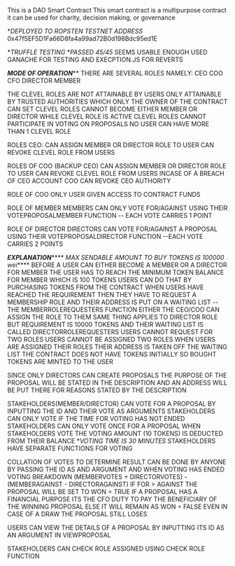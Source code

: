 This is a DAO Smart Contract
This smart contract is a multipurpose contract it can be used for charity, decision making, 
or governance

**DEPLOYED TO ROPSTEN TESTNET*
*ADDRESS* 0x47f5EF5D1Fa66D8fa4a99ad72B0d198Bdc95ed1E

**TRUFFLE TESTING*
**PASSED 45/45*
SEEMS USABLE ENOUGH
USED GANACHE FOR TESTING AND EXECPTION.JS FOR REVERTS

*****MODE OF OPERATION*******
THERE ARE SEVERAL ROLES NAMELY:
CEO
COO
CFO
DIRECTOR
MEMBER 

THE CLEVEL ROLES ARE NOT ATTAINABLE BY USERS ONLY ATTAINABLE BY TRUSTED AUTHORITIES WHICH 
ONLY THE OWNER OF THE CONTRACT CAN SET
CLEVEL ROLES CANNOT BECOME EITHER MEMBER OR DIRECTOR WHILE CLEVEL ROLE IS ACTIVE
CLEVEL ROLES CANNOT PARTICIPATE IN VOTING ON PROPOSALS
NO USER CAN HAVE MORE THAN 1 CLEVEL ROLE 

ROLES CEO:
CAN ASSIGN MEMBER OR DIRECTOR ROLE TO USER
CAN REVOKE CLEVEL ROLE FROM USERS

ROLES OF COO (BACKUP CEO)
CAN ASSIGN MEMBER OR DIRECTOR ROLE TO USER
CAN REVOKE CLEVEL ROLE FROM USERS
INCASE OF A BREACH OF CEO ACCOUNT COO CAN REVOKE CEO AUTHORITY

ROLE OF COO
ONLY USER GIVEN ACCESS TO CONTRACT FUNDS

ROLE OF MEMBER
MEMBERS CAN ONLY VOTE FOR/AGAINST USING THEIR VOTEPROPOSALMEMBER FUNCTION -- EACH VOTE CARRIES 1 POINT

ROLE OF DIRECTOR 
DIRECTORS CAN VOTE FOR/AGAINST A PROPOSAL USING THEIR VOTEPROPOSALDIRECTOR FUNCTION --EACH VOTE CARRIES 2 POINTS

*****EXPLANATION*********
*MAX SENDABLE AMOUNT TO BUY TOKENS IS 100000 wei*****
BEFORE A USER CAN EITHER BECOME A MEMBER OR A DIRECTOR
FOR  MEMBER
THE USER HAS TO REACH THE MINIMUM TOKEN BALANCE FOR MEMBER WHICH IS 100 TOKENS 
USERS CAN DO THAT BY PURCHASING TOKENS FROM THE CONTRACT 
WHEN USERS HAVE REACHED THE REQUIREMENT THEN THEY HAVE TO REQUEST A MEMBERSHIP ROLE 
AND THEIR ADDRESS IS PUT ON A WAITING LIST -- THE MEMBERROLEREQUESTERS FUNCTION
EITHER THE CEO/COO CAN ASSIGN THE ROLE TO THEM 
SAME THING APPLIES TO DIRECTOR ROLE BUT REQUIREMENT IS 10000 TOKENS AND THEIR WAITING LIST IS
CALLED DIRECTORROLEREQUESTERS
USERS CANNOT REQUEST FOR TWO ROLES
USERS CANNOT BE ASSIGNED TWO ROLES
WHEN USERS ARE ASSIGNED THEIR ROLES THEIR ADDRESS IS TAKEN OFF THE WAITING LIST
THE CONTRACT DOES NOT HAVE TOKENS INITIALLY
SO BOUGHT TOKENS ARE MINTED TO THE USER

SINCE ONLY DIRECTORS CAN CREATE PROPOSALS THE PURPOSE OF THE PROPOSAL
WILL BE STATED IN THE DESCRIPTION AND AN ADDRESS WILL BE PUT THERE FOR REASONS STATED BY THE DESCRIPTION

STAKEHOLDERS(MEMBER/DIRECTOR) CAN VOTE FOR A PROPOSAL BY INPUTTING THE ID AND THEIR VOTE AS ARGUMENTS
STAKEHOLDERS CAN ONLY VOTE IF THE TIME FOR VOTING HAS NOT ENDED
STAKEHOLDERS CAN ONLY VOTE ONCE FOR A PROPOSAL
WHEN STAKEHOLDERS VOTE THE VOTING AMOUNT (10 TOKENS) IS DEDUCTED FROM THEIR BALANCE
 **VOTING TIME IS 30 MINUTES*
 STAKEHOLDERS HAVE SEPARATE FUNCTIONS FOR VOTING
 
COLLATION OF VOTES TO DETERMINE RESULT CAN BE DONE BY ANYONE BY PASSING THE ID AS AND ARGUMENT
AND WHEN VOTING HAS ENDED
VOTING BREAKDOWN
(MEMBERVOTES + DIRECTORVOTES) - (MEMBERAGAINST - DIRECTORAGAINST)
IF FOR > AGAINST 
THE PROPOSAL WILL BE SET TO WON = TRUE
IF A PROPOSAL HAS A FINANCIAL PURPOSE ITS THE CFO DUTY TO PAY THE BENEFICIARY OF THE WINNING PROPOSAL
ELSE IT WILL REMAIN AS WON = FALSE
EVEN IN CASE OF A DRAW THE PROPOSAL STILL LOSES

USERS CAN VIEW THE DETAILS OF A PROPOSAL BY INPUTTING ITS ID AS AN ARGUMENT IN 
VIEWPROPOSAL

STAKEHOLDERS CAN CHECK ROLE ASSIGNED 
USING CHECK ROLE FUNCTION
